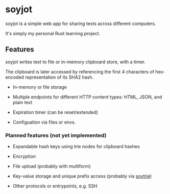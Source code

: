 # soyjot

soyjot is a simple web app for sharing texts across different computers.

It's simply my personal Rust learning project.

## Features

soyjot writes text to file or in-memory clipboard store, with a timer.

The clipboard is later accessed by referencing the first 4 characters of
hex-encoded representation of its SHA2 hash.

- In-memory or file storage

- Multiple endpoints for different HTTP content types: HTML, JSON, and plain text

- Expiration timer (can be reset/extended)

- Configuation via files or envs.

### Planned features (not yet implemented)

- Expandable hash keys using trie nodes for clipboard hashes

- Encryption

- File upload (probably with multiform)

- Key-value storage and unique prefix access (probably via [soytrie](https://github.com/soyart/soytrie))

- Other protocols or entrypoints, e.g. SSH
